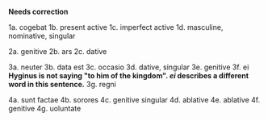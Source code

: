 **Needs correction**

1a. cogebat
1b. present active
1c. imperfect active
1d. masculine, nominative, singular

2a. genitive
2b. ars
2c. dative

3a. neuter
3b. data est
3c. occasio
3d. dative, singular
3e. genitive
3f. ei **Hyginus is not saying "to him of the kingdom". *ei* describes a different word in this sentence.**
3g. regni

4a. sunt factae
4b. sorores
4c. genitive singular
4d. ablative
4e. ablative
4f. genitive
4g. uoluntate
